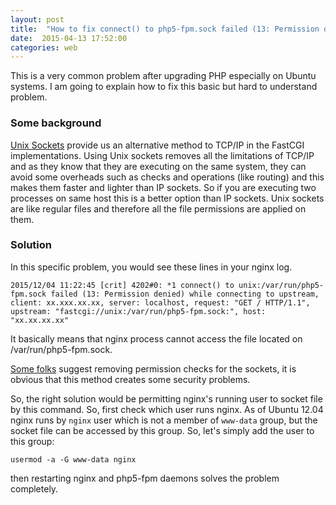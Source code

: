 ```yaml
---
layout: post
title:  "How to fix connect() to php5-fpm.sock failed (13: Permission denied) while connecting to upstream Nginx error"
date:  2015-04-13 17:52:00
categories: web
---
```

This is a very common problem after upgrading PHP especially on Ubuntu systems. I am going to explain how to fix this basic but hard to understand problem.

<h3>Some background</h3>

<a href="https://en.wikipedia.org/wiki/Unix_domain_socket">Unix Sockets</a> provide us an alternative method to TCP/IP in the FastCGI implementations. Using Unix sockets removes all the limitations of TCP/IP and as they know that they are executing on the same system, they can avoid some overheads such as checks and operations (like routing) and this makes them faster and lighter than IP sockets. So if you are executing two processes on same host this is a better option than IP sockets. Unix sockets are like regular files and therefore all the file permissions are applied on them.

<h3>Solution</h3>

In this specific problem, you would see these lines in your nginx log.

`2015/12/04 11:22:45 [crit] 4202#0: *1 connect() to unix:/var/run/php5-fpm.sock failed (13: Permission denied) while connecting to upstream, client: xx.xxx.xx.xx, server: localhost, request: "GET / HTTP/1.1", upstream: "fastcgi://unix:/var/run/php5-fpm.sock:", host: "xx.xx.xx.xx"`

It basically means that nginx process cannot access the file located on /var/run/php5-fpm.sock.

<a href="http://stackoverflow.com/questions/23443398/nginx-error-connect-to-php5-fpm-sock-failed-13-permission-denied/27879922" target="_blank" rel="nofollow">Some folks</a> suggest removing permission checks for the sockets, it is obvious that this method creates some security problems.

So, the right solution would be permitting nginx's running user to socket file by this command. So, first check which user runs nginx. As of Ubuntu 12.04 nginx runs by `nginx` user which is not a member of `www-data` group, but the socket file can be accessed by this group. So, let's simply add the user to this group:

`usermod -a -G www-data nginx`

then restarting nginx and php5-fpm daemons solves the problem completely.